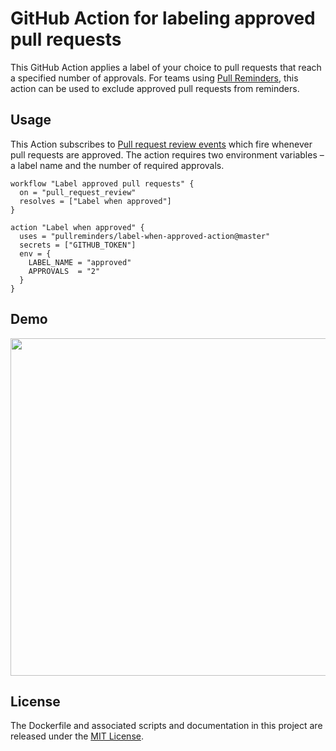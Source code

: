 # GitHub Action for labeling approved pull requests

This GitHub Action applies a label of your choice to pull requests that reach a specified number of approvals. For teams using [Pull Reminders](https://pullreminders.com), this action can be used to exclude approved pull requests from reminders.

## Usage

This Action subscribes to [Pull request review events](https://developer.github.com/v3/activity/events/types/#pullrequestreviewevent) which fire whenever pull requests are approved. The action requires two environment variables – a label name and the number of required approvals.

```workflow
workflow "Label approved pull requests" {
  on = "pull_request_review"
  resolves = ["Label when approved"]
}

action "Label when approved" {
  uses = "pullreminders/label-when-approved-action@master"
  secrets = ["GITHUB_TOKEN"]
  env = {
    LABEL_NAME = "approved"
    APPROVALS  = "2"
  }
}
```

## Demo

<img src="https://github.com/pullreminders/label-when-approved-action/raw/master/docs/images/demo.png" width="540">


## License

The Dockerfile and associated scripts and documentation in this project are released under the [MIT License](LICENSE).